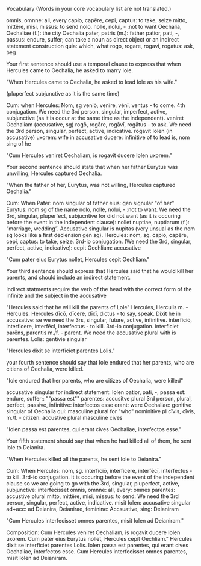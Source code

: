 Vocabulary
(Words in your core vocabulary list are not translated.)

omnis, omnne: all, every
capio, capĕre, cepi, captus: to take, seize
mitto, mittĕre, misi, missus: to send
nolo, nolle, nolui, -  :not to want
Oechalia, Oechaliae (f.): the city Oechalia
pater, patris (m.): father
patior, pati, -, passus: endure, suffer; can take a noun as direct object or an indirect statement construction
quia: which, what
rogo, rogare, rogavi, rogatus: ask, beg

Your first sentence should use a temporal clause to express that when Hercules came to Oechalia, he asked to marry Iole.

"When Hercules came to Oechalia, he asked to lead Iole as his wife."

(pluperfect subjunctive as it is the same time)

Cum: when 
Hercules: Nom, sg 
veniō, venīre, vēnī, ventus - to come. 4th conjugation. We need the 3rd person, singular, imperfect, active, subjunctive (as it is occur at the same time as the independent). 
veniret
Oechaliam (accusative, sg)
rogō, rogāre, rogāvī, rogātus - to ask. We need the 3rd person, singular, perfect, active, indicative. rogavit
Iolen (in accusative)
uxorem: wife in accusative
ducere: infinitive of to lead 
is, nom sing of he

"Cum Hercules veniret Oechaliam, is rogavit ducere Iolen uxorem."


Your second sentence should state that when her father Eurytus was unwilling, Hercules captured Oechalia.

"When the father of her, Eurytus, was not willing, Hercules captured Oechalia."

Cum: When 
Pater: nom singular of father 
eius: gen signular "of her"
Eurytus: nom sg of the name 
nolo, nolle, nolui, -  :not to want. We need the 3rd, singular, pluperfect, subjucntive for did not want (as it is occuring before the event in the independent clause): nollet 
nuptiae, nuptiarum (f.): “marriage, wedding”. Accusative singular is nupitas (very unsual as the nom sg looks like a first declension gen sg). 
Hercules: nom, sg. 
capio, capĕre, cepi, captus: to take, seize. 3rd-io conjugation. (We need the 3rd, singular, perfect, active, indicative): cepit
Oechliam: accusative 


"Cum pater eius Eurytus nollet, Hercules cepit Oechliam." 


Your third sentence should express that Hercules said that he would kill her parents, and should include an indirect statement.

Indirect statments require the verb of the head with the correct form of the infinite and the subject in the accusative

"Hercules said that he will kill the parents of Lole"
Hercules, Herculis m. - Hercules. Hercules
dīcō, dīcere, dīxī, dictus - to say, speak. Dixit 
he in accusative: se
we need the 3rs, singular, future, active, infinitive. interficiō, interficere, interfēcī, interfectus - to kill. 3rd-io conjugation. interficiet
parēns, parentis m./f. - parent. We need the accusative plural with is parentes.
Lolis: gentivie singular 

"Hercules dixit se interficiet parentes Lolis."

your fourth sentence should say that Iole endured that her parents, who are citiens of Oechalia, were killed.

"Iole endured that her parents, who are citizes of Oechalia, were killed" 

accusative singular for indirect statement: Iolen
patior, pati, -, passa est: endure, suffer;: ""passa est""
parentes: accusitve plural 
3rd person, plural, perfect, passive, infinitive: interfectos esse
erant: were 
Oechaliae: genitive singular of Oechalia
qui: masculine plural for "who" nominitive pl 
cīvis, cīvis, m./f. - citizen: accustive plural masculine cives




"Iolen passa est parentes, qui erant cives Oechaliae, interfectos esse."


Your fifth statement should say that when he had killed all of them, he sent Iole to Deianira.

"When Hercules killed all the parents, he sent Iole to Deianira." 

Cum: When 
Hercules: nom, sg. 
interficiō, interficere, interfēcī, interfectus - to kill. 3rd-io conjugation. It is occuring before the event of the independent clause so we are going to go with the 3rd, singular, pluperfect, active, subjunctive: interfecisset
omnis, omnne: all, every: omnes
parentes: accustive plural
mitto, mittĕre, misi, missus: to send: We need the 3rd person, singular, perfect, active, indicative. misit
Iolen: accusative singular
ad+acc: ad 
Deianira, Deianirae, feminine: Accsuative, sing: Deianiram 

"Cum Hercules interfecisset omnes parentes, misit Iolen ad Deianiram."

Composition: 
Cum Hercules veniret Oechaliam, is rogavit ducere Iolen uxorem. Cum pater eius Eurytus nollet, Hercules cepit Oechliam." Hercules dixit se interficiet parentes Lolis. Iolen passa est parentes, qui erant cives Oechaliae, interfectos esse. Cum Hercules interfecisset omnes parentes, misit Iolen ad Deianiram.

